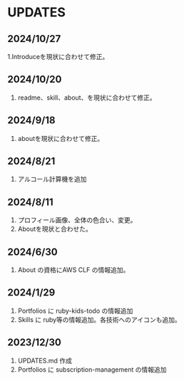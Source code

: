 # UPDATES

## 2024/10/27

1.Introduceを現状に合わせて修正。

## 2024/10/20

1. readme、skill、about、を現状に合わせて修正。

## 2024/9/18

1. aboutを現状に合わせて修正。

## 2024/8/21

1. アルコール計算機を追加

## 2024/8/11

1. プロフィール画像、全体の色合い、変更。
2. Aboutを現状と合わせた。

## 2024/6/30

1. About の資格にAWS CLF の情報追加。

## 2024/1/29

1. Portfolios に ruby-kids-todo の情報追加
2. Skills に ruby等の情報追加。各技術へのアイコンも追加。

## 2023/12/30

1. UPDATES.md 作成
2. Portfolios に subscription-management の情報追加
